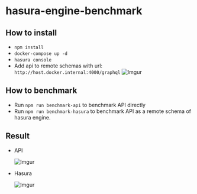 # hasura-engine-benchmark

## How to install

- `npm install`
- `docker-compose up -d`
- `hasura console`
- Add api to remote schemas with url: `http://host.docker.internal:4000/graphql`
  ![Imgur](https://i.imgur.com/IRfY19z.png)

## How to benchmark

- Run `npm run benchmark-api` to benchmark API directly
- Run `npm run benchmark-hasura` to benchmark API as a remote schema of hasura engine.

## Result

- API

  ![Imgur](https://i.imgur.com/9ZKkP7z.png)

- Hasura

  ![Imgur](https://i.imgur.com/vykBgBi.png)
